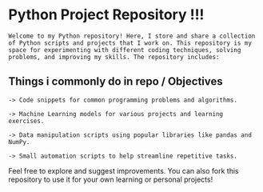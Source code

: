# Python Project Repository !!!
    Welcome to my Python repository! Here, I store and share a collection of Python scripts and projects that I work on. This repository is my space for experimenting with different coding techniques, solving problems, and improving my skills. The repository includes:

## Things i commonly do in repo / Objectives
    -> Code snippets for common programming problems and algorithms.    
    
    -> Machine Learning models for various projects and learning exercises.
    
    -> Data manipulation scripts using popular libraries like pandas and NumPy.
    
    -> Small automation scripts to help streamline repetitive tasks.

Feel free to explore and suggest improvements. You can also fork this repository to use it for your own learning or personal projects!
